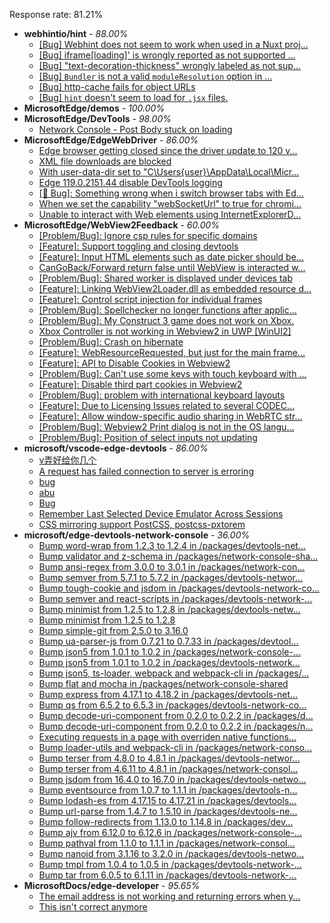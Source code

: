 Response rate: 81.21%

* **webhintio/hint** - _88.00%_
  * [[Bug] Webhint does not seem to work when used in a Nuxt proj...](https://github.com/webhintio/hint/issues/5735)
  * [[Bug] iframe[loading]' is wrongly reported as not supported ...](https://github.com/webhintio/hint/issues/5730)
  * [[Bug] "text-decoration-thickness" wrongly labeled as not sup...](https://github.com/webhintio/hint/issues/5723)
  * [[Bug] `Bundler` is not a valid `moduleResolution` option in ...](https://github.com/webhintio/hint/issues/5719)
  * [[Bug] http-cache fails for object URLs](https://github.com/webhintio/hint/issues/5706)
  * [[Bug] `hint` doesn't seem to load for `.jsx` files.](https://github.com/webhintio/hint/issues/5702)
* **MicrosoftEdge/demos** - _100.00%_
* **MicrosoftEdge/DevTools** - _98.00%_
  * [Network Console - Post Body stuck on loading](https://github.com/MicrosoftEdge/DevTools/issues/228)
* **MicrosoftEdge/EdgeWebDriver** - _86.00%_
  * [Edge browser getting closed since the driver update to 120 v...](https://github.com/MicrosoftEdge/EdgeWebDriver/issues/135)
  * [XML file downloads are blocked](https://github.com/MicrosoftEdge/EdgeWebDriver/issues/133)
  * [With user-data-dir set to "C\Users\{user}\AppData\Local\Micr...](https://github.com/MicrosoftEdge/EdgeWebDriver/issues/125)
  * [Edge 119.0.2151.44 disable DevTools logging](https://github.com/MicrosoftEdge/EdgeWebDriver/issues/124)
  * [[🐛 Bug]: Something wrong when i switch browser tabs with Ed...](https://github.com/MicrosoftEdge/EdgeWebDriver/issues/123)
  * [When we set the capability "webSocketUrl" to true for chromi...](https://github.com/MicrosoftEdge/EdgeWebDriver/issues/103)
  * [Unable to interact with Web elements using InternetExplorerD...](https://github.com/MicrosoftEdge/EdgeWebDriver/issues/91)
* **MicrosoftEdge/WebView2Feedback** - _60.00%_
  * [[Problem/Bug]: Ignore csp rules for specific domains](https://github.com/MicrosoftEdge/WebView2Feedback/issues/4379)
  * [[Feature]: Support toggling and closing devtools](https://github.com/MicrosoftEdge/WebView2Feedback/issues/4341)
  * [[Feature]: Input HTML elements such as date picker should be...](https://github.com/MicrosoftEdge/WebView2Feedback/issues/4339)
  * [CanGoBack/Forward return false until WebView is interacted w...](https://github.com/MicrosoftEdge/WebView2Feedback/issues/4335)
  * [[Problem/Bug]: Shared worker is displayed under devices tab](https://github.com/MicrosoftEdge/WebView2Feedback/issues/4334)
  * [[Feature]: Linking WebView2Loader.dll as embedded resource d...](https://github.com/MicrosoftEdge/WebView2Feedback/issues/4321)
  * [[Feature]: Control script injection for individual frames](https://github.com/MicrosoftEdge/WebView2Feedback/issues/4375)
  * [[Problem/Bug]: Spellchecker no longer functions after applic...](https://github.com/MicrosoftEdge/WebView2Feedback/issues/4372)
  * [[Problem/Bug]: My Construct 3 game does not work on Xbox.](https://github.com/MicrosoftEdge/WebView2Feedback/issues/4370)
  * [Xbox Controller is not working in Webview2 in UWP [WinUI2]](https://github.com/MicrosoftEdge/WebView2Feedback/issues/4366)
  * [[Problem/Bug]: Crash on hibernate](https://github.com/MicrosoftEdge/WebView2Feedback/issues/4359)
  * [[Feature]: WebResourceRequested, but just for the main frame...](https://github.com/MicrosoftEdge/WebView2Feedback/issues/4353)
  * [[Feature]: API to Disable Cookies in Webview2](https://github.com/MicrosoftEdge/WebView2Feedback/issues/4340)
  * [[Problem/Bug]: Can't use some keys with touch keyboard with ...](https://github.com/MicrosoftEdge/WebView2Feedback/issues/4338)
  * [[Feature]: Disable third part cookies in Webview2](https://github.com/MicrosoftEdge/WebView2Feedback/issues/4336)
  * [[Problem/Bug]: problem with international keyboard layouts](https://github.com/MicrosoftEdge/WebView2Feedback/issues/4333)
  * [[Feature]:  Due to Licensing Issues related to several CODEC...](https://github.com/MicrosoftEdge/WebView2Feedback/issues/4329)
  * [[Feature]: Allow window-specific audio sharing in WebRTC str...](https://github.com/MicrosoftEdge/WebView2Feedback/issues/4327)
  * [[Problem/Bug]:  Webview2 Print dialog is not in the OS langu...](https://github.com/MicrosoftEdge/WebView2Feedback/issues/4326)
  * [[Problem/Bug]: Position of select inputs not updating](https://github.com/MicrosoftEdge/WebView2Feedback/issues/4324)
* **microsoft/vscode-edge-devtools** - _86.00%_
  * [v弄好给你几个](https://github.com/microsoft/vscode-edge-devtools/issues/2029)
  * [A request has failed connection to server is erroring](https://github.com/microsoft/vscode-edge-devtools/issues/2028)
  * [bug](https://github.com/microsoft/vscode-edge-devtools/issues/2027)
  * [abu](https://github.com/microsoft/vscode-edge-devtools/issues/2025)
  * [Bug](https://github.com/microsoft/vscode-edge-devtools/issues/2024)
  * [Remember Last Selected Device Emulator Across Sessions](https://github.com/microsoft/vscode-edge-devtools/issues/2026)
  * [CSS mirroring support PostCSS, postcss-pxtorem](https://github.com/microsoft/vscode-edge-devtools/pull/2016)
* **microsoft/edge-devtools-network-console** - _36.00%_
  * [Bump word-wrap from 1.2.3 to 1.2.4 in /packages/devtools-net...](https://github.com/microsoft/edge-devtools-network-console/pull/123)
  * [Bump validator and z-schema in /packages/network-console-sha...](https://github.com/microsoft/edge-devtools-network-console/pull/122)
  * [Bump ansi-regex from 3.0.0 to 3.0.1 in /packages/network-con...](https://github.com/microsoft/edge-devtools-network-console/pull/121)
  * [Bump semver from 5.7.1 to 5.7.2 in /packages/devtools-networ...](https://github.com/microsoft/edge-devtools-network-console/pull/120)
  * [Bump tough-cookie and jsdom in /packages/devtools-network-co...](https://github.com/microsoft/edge-devtools-network-console/pull/119)
  * [Bump semver and react-scripts in /packages/devtools-network-...](https://github.com/microsoft/edge-devtools-network-console/pull/117)
  * [Bump minimist from 1.2.5 to 1.2.8 in /packages/devtools-netw...](https://github.com/microsoft/edge-devtools-network-console/pull/112)
  * [Bump minimist from 1.2.5 to 1.2.8](https://github.com/microsoft/edge-devtools-network-console/pull/111)
  * [Bump simple-git from 2.5.0 to 3.16.0](https://github.com/microsoft/edge-devtools-network-console/pull/110)
  * [Bump ua-parser-js from 0.7.21 to 0.7.33 in /packages/devtool...](https://github.com/microsoft/edge-devtools-network-console/pull/109)
  * [Bump json5 from 1.0.1 to 1.0.2 in /packages/network-console-...](https://github.com/microsoft/edge-devtools-network-console/pull/108)
  * [Bump json5 from 1.0.1 to 1.0.2 in /packages/devtools-network...](https://github.com/microsoft/edge-devtools-network-console/pull/107)
  * [Bump json5, ts-loader, webpack and webpack-cli in /packages/...](https://github.com/microsoft/edge-devtools-network-console/pull/106)
  * [Bump flat and mocha in /packages/network-console-shared](https://github.com/microsoft/edge-devtools-network-console/pull/105)
  * [Bump express from 4.17.1 to 4.18.2 in /packages/devtools-net...](https://github.com/microsoft/edge-devtools-network-console/pull/104)
  * [Bump qs from 6.5.2 to 6.5.3 in /packages/devtools-network-co...](https://github.com/microsoft/edge-devtools-network-console/pull/103)
  * [Bump decode-uri-component from 0.2.0 to 0.2.2 in /packages/d...](https://github.com/microsoft/edge-devtools-network-console/pull/101)
  * [Bump decode-uri-component from 0.2.0 to 0.2.2 in /packages/n...](https://github.com/microsoft/edge-devtools-network-console/pull/100)
  * [Executing requests in a page with overriden native functions...](https://github.com/microsoft/edge-devtools-network-console/issues/99)
  * [Bump loader-utils and webpack-cli in /packages/network-conso...](https://github.com/microsoft/edge-devtools-network-console/pull/98)
  * [Bump terser from 4.8.0 to 4.8.1 in /packages/devtools-networ...](https://github.com/microsoft/edge-devtools-network-console/pull/97)
  * [Bump terser from 4.6.11 to 4.8.1 in /packages/network-consol...](https://github.com/microsoft/edge-devtools-network-console/pull/96)
  * [Bump jsdom from 16.4.0 to 16.7.0 in /packages/devtools-netwo...](https://github.com/microsoft/edge-devtools-network-console/pull/94)
  * [Bump eventsource from 1.0.7 to 1.1.1 in /packages/devtools-n...](https://github.com/microsoft/edge-devtools-network-console/pull/93)
  * [Bump lodash-es from 4.17.15 to 4.17.21 in /packages/devtools...](https://github.com/microsoft/edge-devtools-network-console/pull/84)
  * [Bump url-parse from 1.4.7 to 1.5.10 in /packages/devtools-ne...](https://github.com/microsoft/edge-devtools-network-console/pull/83)
  * [Bump follow-redirects from 1.13.0 to 1.14.8 in /packages/dev...](https://github.com/microsoft/edge-devtools-network-console/pull/81)
  * [Bump ajv from 6.12.0 to 6.12.6 in /packages/network-console-...](https://github.com/microsoft/edge-devtools-network-console/pull/80)
  * [Bump pathval from 1.1.0 to 1.1.1 in /packages/network-consol...](https://github.com/microsoft/edge-devtools-network-console/pull/79)
  * [Bump nanoid from 3.1.16 to 3.2.0 in /packages/devtools-netwo...](https://github.com/microsoft/edge-devtools-network-console/pull/78)
  * [Bump tmpl from 1.0.4 to 1.0.5 in /packages/devtools-network-...](https://github.com/microsoft/edge-devtools-network-console/pull/75)
  * [Bump tar from 6.0.5 to 6.1.11 in /packages/devtools-network-...](https://github.com/microsoft/edge-devtools-network-console/pull/73)
* **MicrosoftDocs/edge-developer** - _95.65%_
  * [The email address is not working and returning errors when y...](https://github.com/MicrosoftDocs/edge-developer/issues/3064)
  * [This isn't correct anymore](https://github.com/MicrosoftDocs/edge-developer/issues/3055)
